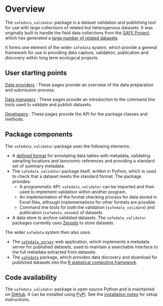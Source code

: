 # Overview

The `safedata_validator` package is a dataset validation and publishing tool for use
with large collections of related but heterogenous datasets. It was originally built to
handle the field data collections from the [SAFE Project](https://safeproject.net),
which has generated a [large number of related
datasets](https://zenodo.org/communities/safe).

It forms one element of the wider `safedata` system, which provide a general framework
for use in providing data capture, validation, publication and discovery within long
term ecological projects.

## User starting points

[Data providers](data_providers/overview.md)
: These pages provide an overview of the data preparation and submission process.

[Data managers](data_managers/command_line_tools/overview.md)
: These pages provide an introduction to the command line tools used to validate and
publish datasets.

[Developers](developers/api/overview.md)
: These pages provide the API for the package classes and methods.

## Package components

The `safedata_validator` package uses the following elements:

- A [defined format](data_providers/data_format/overview.md) for annotating data
  tables with metadata, validating sampling locations and taxonomic references and
  providing a standard set of summary metadata.
- The `safedata_validator` package itself, written in Python, which is used to check
  that a dataset meets the standard format. The package provides:
    - A programmatic API: `safedata_validator` can be imported and then used to
      implement validation within another program.
    - An implementation of the format checking process for data stored in Excel files,
      although implementations for other formats are possible.
    - Command line tools for both the validation (`safedata_validate`) and publication
      (`safedata_zenodo`) of datasets
- A data store to archive validated datasets. The `safedata_validator` packages
  currently uses [Zenodo](https://zenodo.org) to store datasets.

The wider `safedata` system then also uses:

- The [`safedata_server`](https://github.com/ImperialCollegeLondon/safedata_server) web
  application, which implements a metadata server for published datasets, used to
  maintain a searchable interface to the full metadata extracted from datasets.
- The [`safedata`](https://imperialcollegelondon.github.io/safedata/) package, which
  provides data discovery and download for published datasets into the [R statistical
  computing framework](https://www.r-project.org/).

## Code availability

The `safedata_validator` package is open source Python and  is maintained on
[GitHub](https://github.com/ImperialCollegeLondon/safedata_validator). It can
be installed using  [PyPI](https://pypi.org/project/safedata-validator).
See the [installation notes](data_managers/install/install.md) for setup instructions.
